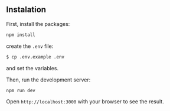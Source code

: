 ## Instalation

First, install the packages:

```bash
npm install
```

create the `.env` file:
```bash
$ cp .env.example .env
```
and set the variables.

Then, run the development server:
```bash
npm run dev
```

Open `http://localhost:3000` with your browser to see the result.